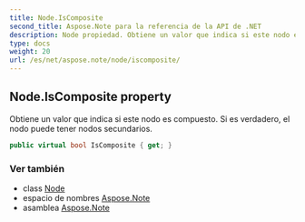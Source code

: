 ```yaml
---
title: Node.IsComposite
second_title: Aspose.Note para la referencia de la API de .NET
description: Node propiedad. Obtiene un valor que indica si este nodo es compuesto. Si es verdadero el nodo puede tener nodos secundarios.
type: docs
weight: 20
url: /es/net/aspose.note/node/iscomposite/
---
```

## Node.IsComposite property

Obtiene un valor que indica si este nodo es compuesto. Si es verdadero, el nodo puede tener nodos secundarios.

```csharp
public virtual bool IsComposite { get; }
```

### Ver también

* class [Node](../)
* espacio de nombres [Aspose.Note](../../node/)
* asamblea [Aspose.Note](../../../)


